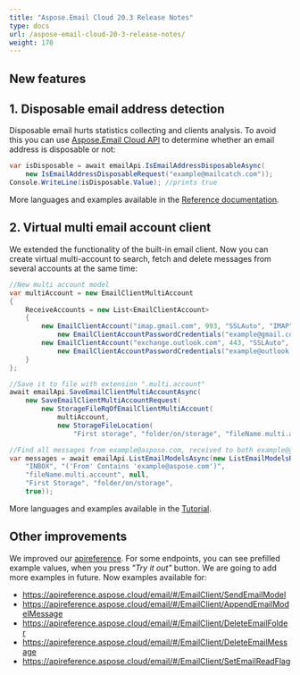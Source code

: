 ```yaml
---
title: "Aspose.Email Cloud 20.3 Release Notes"
type: docs
url: /aspose-email-cloud-20-3-release-notes/
weight: 170
---
```


## **New features**
## **1. Disposable email address detection**
Disposable email hurts statistics collecting and clients analysis. To avoid this you can use [Aspose.Email Cloud API](https://products.aspose.cloud/email/family) to determine whether an email address is disposable or not:

```csharp
var isDisposable = await emailApi.IsEmailAddressDisposableAsync(
    new IsEmailAddressDisposableRequest("example@mailcatch.com"));
Console.WriteLine(isDisposable.Value); //prints true
```

More languages and examples available in the [Reference documentation](/email/reference-disposable-email-api/).
## **2. Virtual multi email account client**
We extended the functionality of the built-in email client. Now you can create virtual multi-account to search, fetch and delete messages from several accounts at the same time:

```csharp
//New multi account model
var multiAccount = new EmailClientMultiAccount
{
    ReceiveAccounts = new List<EmailClientAccount>
    {
        new EmailClientAccount("imap.gmail.com", 993, "SSLAuto", "IMAP",
            new EmailClientAccountPasswordCredentials("example@gmail.com", null, "password")),
        new EmailClientAccount("exchange.outlook.com", 443, "SSLAuto", "EWS",
            new EmailClientAccountPasswordCredentials("example@outlook.com", null,"password"))
    }
};

//Save it to file with extension ".multi.account"
await emailApi.SaveEmailClientMultiAccountAsync(
    new SaveEmailClientMultiAccountRequest(
        new StorageFileRqOfEmailClientMultiAccount(
            multiAccount,
            new StorageFileLocation(
                "First storage", "folder/on/storage", "fileName.multi.account"))));

//Find all messages from example@aspose.com, received to both example@gmail.com and example@outlook.com
var messages = await emailApi.ListEmailModelsAsync(new ListEmailModelsRequest(
    "INBOX", "('From' Contains 'example@aspose.com')", 
    "fileName.multi.account", null,
	"First Storage", "folder/on/storage",
	true));
```

More languages and examples available in the [Tutorial](/email/quick-start-with-email-client/).
## **Other improvements**
We improved our [apireference](https://apireference.aspose.cloud/email/). For some endpoints, you can see prefilled example values, when you press *"Try it out"* button. We are going to add more examples in future. Now examples available for:

- <https://apireference.aspose.cloud/email/#/EmailClient/SendEmailModel>
- <https://apireference.aspose.cloud/email/#/EmailClient/AppendEmailModelMessage>
- <https://apireference.aspose.cloud/email/#/EmailClient/DeleteEmailFolder>
- <https://apireference.aspose.cloud/email/#/EmailClient/DeleteEmailMessage>
- <https://apireference.aspose.cloud/email/#/EmailClient/SetEmailReadFlag>
